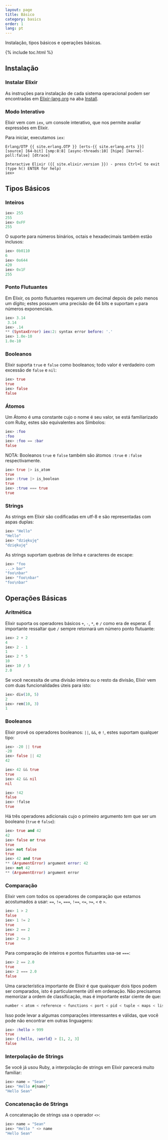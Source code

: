 ```yaml
---
layout: page
title: Básico
category: basics
order: 1
lang: pt
---
```


Instalação, tipos básicos e operações básicas.

{% include toc.html %}

## Instalação

### Instalar Elixir

As instruções para instalação de cada sistema operacional podem ser encontradas em [Elixir-lang.org](http://elixir-lang.org) na aba [Install](http://elixir-lang.org/install.html).

### Modo Interativo

Elixir vem com `iex`, um console interativo, que nos permite avaliar expressões em Elixir.

Para iniciar, executamos `iex`:

	Erlang/OTP {{ site.erlang.OTP }} [erts-{{ site.erlang.erts }}] [source] [64-bit] [smp:8:8] [async-threads:10] [hipe] [kernel-poll:false] [dtrace]

	Interactive Elixir ({{ site.elixir.version }}) - press Ctrl+C to exit (type h() ENTER for help)
	iex>

## Tipos Básicos

### Inteiros

```elixir
iex> 255
255
iex> 0xFF
255
```

O suporte para números binários, octais e hexadecimais também estão inclusos:

```elixir
iex> 0b0110
6
iex> 0o644
420
iex> 0x1F
255
```

### Ponto Flutuantes

Em Elixir, os ponto flutuantes requerem um decimal depois de pelo menos um dígito; estes possuem uma precisão de 64 bits e suportam `e` para números exponenciais.

```elixir
iex> 3.14 
 3.14
iex> .14
** (SyntaxError) iex:2: syntax error before: '.'
iex> 1.0e-10
1.0e-10
```


### Booleanos

Elixir suporta `true` e `false` como booleanos; todo valor é verdadeiro com excessão de `false` e `nil`:

```elixir
iex> true
true
iex> false
false
```

### Átomos

Um Átomo é uma constante cujo o nome é seu valor, se está familiarizado com Ruby, estes são equivalentes aos Símbolos:

```elixir
iex> :foo
:foo
iex> :foo == :bar
false
```

NOTA: Booleanos `true` e `false` também são átomos `:true` e `:false` respectivamente.

```elixir
iex> true |> is_atom
true
iex> :true |> is_boolean
true
iex> :true === true
true
```

### Strings

As strings em Elixir são codificadas em utf-8 e são representadas com aspas duplas:

```elixir
iex> "Hello"
"Hello"
iex> "dziękuję"
"dziękuję"
```

As strings suportam quebras de linha e caracteres de escape:

```elixir
iex> "foo
...> bar"
"foo\nbar"
iex> "foo\nbar"
"foo\nbar"
```

## Operações Básicas

### Aritmética

Elixir suporta os operadores básicos `+`, `-`, `*`, e `/` como era de esperar. É importante ressaltar que `/` sempre retornará um número ponto flutuante:

```elixir
iex> 2 + 2
4
iex> 2 - 1
1
iex> 2 * 5
10
iex> 10 / 5
2.0
```

Se você necessita de uma divisão inteira ou o resto da divisão, Elixir vem com duas funcionalidades úteis para isto:

```elixir
iex> div(10, 5)
2
iex> rem(10, 3)
1
```

### Booleanos

Elixir provê os operadores booleanos: `||`, `&&`, e `!`, estes suportam qualquer tipo:

```elixir
iex> -20 || true
-20
iex> false || 42
42

iex> 42 && true
true
iex> 42 && nil
nil

iex> !42
false
iex> !false
true
```

Há três operadores adicionais cujo o primeiro argumento _tem_ que ser um booleano (`true` e `false`):

```elixir
iex> true and 42
42
iex> false or true
true
iex> not false
true
iex> 42 and true
** (ArgumentError) argument error: 42
iex> not 42
** (ArgumentError) argument error
```

### Comparação

Elixir vem com todos os operadores de comparação que estamos acostumados a usar: `==`, `!=`, `===`, `!==`, `<=`, `>=`, `<` e `>`.

```elixir
iex> 1 > 2
false
iex> 1 != 2
true
iex> 2 == 2
true
iex> 2 <= 3
true
```

Para comparação de inteiros e pontos flutuantes usa-se `===`:

```elixir
iex> 2 == 2.0
true
iex> 2 === 2.0
false
```

Uma característica importante de Elixir é que quaisquer dois tipos podem ser comparados, isto é particularmente útil em ordenação. Não precisamos memorizar a ordem de classificação, mas é importante estar ciente de que:

```elixir
number < atom < reference < functions < port < pid < tuple < maps < list < bitstring
```

Isso pode levar a algumas comparações interessantes e válidas, que você pode não encontrar em outras linguagens:

```elixir
iex> :hello > 999
true
iex> {:hello, :world} > [1, 2, 3]
false
```

### Interpolação de Strings

Se você já usou Ruby, a interpolação de strings em Elixir parecerá muito familiar:

```elixir
iex> name = "Sean"
iex> "Hello #{name}"
"Hello Sean"
```

### Concatenação de Strings

A concatenação de strings usa o operador `<>`:

```elixir
iex> name = "Sean"
iex> "Hello " <> name
"Hello Sean"
```
